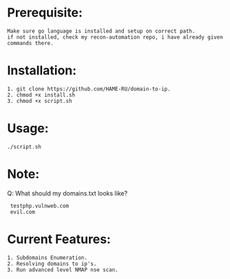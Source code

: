 # Prerequisite:
    Make sure go language is installed and setup on correct path.
    if not installed, check my recon-automation repo, i have already given commands there.

# Installation:
    1. git clone https://github.com/HAME-RU/domain-to-ip.
    2. chmod +x install.sh
    3. chmod +x script.sh

# Usage:
    ./script.sh

# Note:
Q: What should my domains.txt looks like?

     testphp.vulnweb.com
     evil.com
     
# Current Features:
    1. Subdomains Enumeration.
    2. Resolving domains to ip's.
    3. Run advanced level NMAP nse scan.
